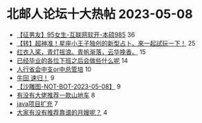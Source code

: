 # 北邮人论坛十大热帖 2023-05-08

- [【征男友】95女生-互联网软开-本硕985](https://bbs.byr.cn/article/Friends/2039740) 36
- [【转】超神准！星座小王子独创的新型占卜、來一起試玩一下！](https://bbs.byr.cn/article/Constellations/326533) 25
- [红衣入桨，青灯摇浪。青帆渐落，云华挽香。](https://bbs.byr.cn/article/Photo/275306) 15
- [已经毕业的各位下班之后会做些什么呢](https://bbs.byr.cn/article/WorkLife/1199539) 14
- [人行省会中支or中总管培](https://bbs.byr.cn/article/Job/2190295) 10
- [牛回 速归！](https://bbs.byr.cn/article/Financial/82861) 9
- [【沙雕图-NOT-BOT-2023-05-08】](https://bbs.byr.cn/article/Picture/3340405) 9
- [有没有大佬推荐一款山地车](https://bbs.byr.cn/article/Talking/6387080) 8
- [java项目扩充](https://bbs.byr.cn/article/Java/66780) 7
- [大家有没有推荐靠谱的月嫂呢？](https://bbs.byr.cn/article/FamilyLife/146467) 4


